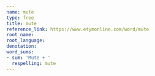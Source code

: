 ```yaml
---
name: mute
type: free
title: mute
reference_link: https://www.etymonline.com/word/mute
root_name: 
root_language: 
denotation: 
word_sums:
- sum: 'Mute + '
  respelling: mute
---
```

